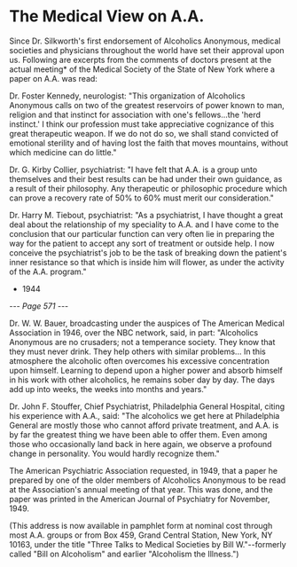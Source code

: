 # The Medical View on A.A.

Since Dr. Silkworth's first endorsement of Alcoholics Anonymous, medical societies and physicians throughout the world have set their approval upon us. Following are excerpts from the comments of doctors present at the actual meeting* of the Medical Society of the State of New York where a paper on A.A. was read:

Dr. Foster Kennedy, neurologist: "This organization of Alcoholics Anonymous calls on two of the greatest reservoirs of power known to man, religion and that instinct for association with one's fellows...the 'herd instinct.' I think our profession must take appreciative cognizance of this great therapeutic weapon. If we do not do so, we shall stand convicted of emotional sterility and of having lost the faith that moves mountains, without which medicine can do little."

Dr. G. Kirby Collier, psychiatrist: "I have felt that A.A. is a group unto themselves and their best results can be had under their own guidance, as a result of their philosophy. Any therapeutic or philosophic procedure which can prove a recovery rate of 50% to 60% must merit our consideration."

Dr. Harry M. Tiebout, psychiatrist: "As a psychiatrist, I have thought a great deal about the relationship of my speciality to A.A. and I have come to the conclusion that our particular function can very often lie in preparing the way for the patient to accept any sort of treatment or outside help. I now conceive the psychiatrist's job to be the task of breaking down the patient's inner resistance so that which is inside him will flower, as under the activity of the A.A. program."

* 1944

--- *Page 571* ---

Dr. W. W. Bauer, broadcasting under the auspices of The American Medical Association in 1946, over the NBC network, said, in part: "Alcoholics Anonymous are no crusaders; not a temperance society. They know that they must never drink. They help others with similar problems... In this atmosphere the alcoholic often overcomes his excessive concentration upon himself. Learning to depend upon a higher power and absorb himself in his work with other alcoholics, he remains sober day by day. The days add up into weeks, the weeks into months and years."

Dr. John F. Stouffer, Chief Psychiatrist, Philadelphia General Hospital, citing his experience with A.A., said: "The alcoholics we get here at Philadelphia General are mostly those who cannot afford private treatment, and A.A. is by far the greatest thing we have been able to offer them. Even among those who occasionally land back in here again, we observe a profound change in personality. You would hardly recognize them."

The American Psychiatric Association requested, in 1949, that a paper he prepared by one of the older members of Alcoholics Anonymous to be read at the Association's annual meeting of that year. This was done, and the paper was printed in the American Journal of Psychiatry for November, 1949.

(This address is now available in pamphlet form at nominal cost through most A.A. groups or from Box 459, Grand Central Station, New York, NY 10163, under the title "Three Talks to Medical Societies by Bill W."--formerly called "Bill on Alcoholism" and earlier "Alcoholism the Illness.")